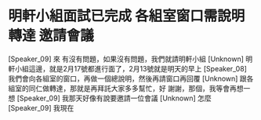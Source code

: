 # 明軒小組面試已完成 各組室窗口需說明轉達 邀請會議

[Speaker_09] 來 有沒有問題，如果沒有問題，我們就請明軒小組
[Unknown] 明軒小組這邊，就是2月17號都進行面了，2月13號就是明天的早上
[Speaker_08] 我們會向各組室的窗口，再做一個總說明，然後再請窗口再回覆
[Unknown] 跟各組室的同仁做轉達，那就是再拜託大家多多幫忙，好 謝謝，那個，我等會再想一想
[Speaker_09] 我那天好像有說要邀請一位會議
[Unknown] 怎麼
[Speaker_09] 我現在